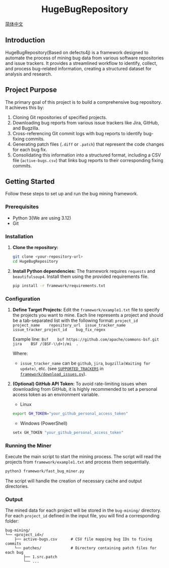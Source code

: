 <div align="center">
  <h1>HugeBugRepository</h1>
</div>

[简体中文](README.zh-CN.md)

## Introduction

HugeBugRepository(Based on defects4j) is a framework designed to automate the process of mining bug data from various software repositories and issue trackers. It provides a streamlined workflow to identify, collect, and process bug-related information, creating a structured dataset for analysis and research.

## Project Purpose

The primary goal of this project is to build a comprehensive bug repository. It achieves this by:

1.  Cloning Git repositories of specified projects.
2.  Downloading bug reports from various issue trackers like Jira, GitHub, and Bugzilla.
3.  Cross-referencing Git commit logs with bug reports to identify bug-fixing commits.
4.  Generating patch files (`.diff` or `.patch`) that represent the code changes for each bug fix.
5.  Consolidating this information into a structured format, including a CSV file (`active-bugs.csv`) that links bug reports to their corresponding fixing commits.

## Getting Started

Follow these steps to set up and run the bug mining framework.

### Prerequisites

*   Python 3(We are using 3.12)
*   Git

### Installation

1.  **Clone the repository:**
    ```sh
    git clone <your-repository-url>
    cd HugeBugRepository
    ```

2.  **Install Python dependencies:**
    The framework requires `requests` and `beautifulsoup4`. Install them using the provided requirements file.
    ```sh
    pip install -r framework/requirements.txt
    ```

### Configuration

1.  **Define Target Projects:**
    Edit the `framework/example1.txt` file to specify the projects you want to mine. Each line represents a project and should be a tab-separated list with the following format:
    `project_id	project_name	repository_url	issue_tracker_name	issue_tracker_project_id	bug_fix_regex`

    Example line:
    `Bsf	bsf	https://github.com/apache/commons-bsf.git	jira	BSF	/(BSF-\\d+)/mi	.`

    Where:
    *   `issue_tracker_name` can be `github`, `jira`, `bugzilla(Waiting for update)`, etc. (see [`SUPPORTED_TRACKERS`](framework/download_issues.py) in [`framework/download_issues.py`](framework/download_issues.py)).

2.  **(Optional) GitHub API Token:**
    To avoid rate-limiting issues when downloading from GitHub, it is highly recommended to set a personal access token as an environment variable.
    - Linux
    ```sh
    export GH_TOKEN="your_github_personal_access_token"
    ```
    - Windows (PowerShell)
    ```bash
    setx GH_TOKEN "your_github_personal_access_token"
    ```
### Running the Miner

Execute the main script to start the mining process. The script will read the projects from `framework/example1.txt` and process them sequentially.

```sh
python3 framework/fast_bug_miner.py
```

The script will handle the creation of necessary cache and output directories.

### Output

The mined data for each project will be stored in the `bug-mining/` directory. For each `project_id` defined in the input file, you will find a corresponding folder:

```
bug-mining/
└── <project_id>/
    ├── active-bugs.csv      # CSV file mapping bug IDs to fixing commits
    └── patches/             # Directory containing patch files for each bug
        ├── 1.src.patch
        └── ...
```
